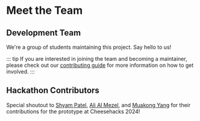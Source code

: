 <script setup>
import { VPTeamMembers } from 'vitepress/theme';

const members = [
  {
    avatar: 'https://www.github.com/twangodev.png',
    name: 'James Ding',
    title: 'Creator',
    links: [
      { icon: 'github', link: 'https://github.com/twangodev' },
      { icon: 'linkedin', link: 'https://www.linkedin.com/in/jamesding365/' },
    ]
  },
  {
    avatar: 'https://www.github.com/ProfessorAtomicManiac.png',
    name: 'Charles Ding',
    title: 'Developer',
    links: [
      { icon: 'github', link: 'https://github.com/ProfessorAtomicManiac' },
    ]
  },
{
    avatar: 'https://www.github.com/theradest1.png',
    name: 'Landon Bakken',
    title: 'Developer',
    links: [
      { icon: 'github', link: 'https://github.com/theradest1' },
    ]
  },
];
</script>

# Meet the Team

## Development Team

We're a group of students maintaining this project. Say hello to us!

<!--suppress CheckEmptyScriptTag, HtmlUnknownTag -->
<VPTeamMembers size="small" :members />

::: tip
If you are interested in joining the team and becoming a maintainer, please check out our [contributing guide](./contributing.md) for more information on how to get involved.
:::

## Hackathon Contributors

Special shoutout to [Shyam Patel](https://github.com/yamshpatel), [Ali Al Mezel](https://github.com/AliMezel), and [Muakong Yang](https://github.com/Muakongyang) for their contributions for the prototype at Cheesehacks 2024!